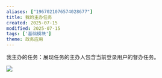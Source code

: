 ```yaml
---
aliases: ["1967021076574028677"]
title: 我的主办任务
created: 2025-07-15
modified: 2025-07-15
tags: ['基础模块']
theme: 政务应用
---
```


我主办的任务：展现任务的主办人包含当前登录用户的督办任务。

![](5e7a2575569d3f76ed4547ba042f9cfe.jpg)
